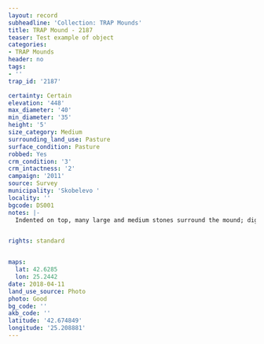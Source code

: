```yaml
---
layout: record
subheadline: 'Collection: TRAP Mounds'
title: TRAP Mound - 2187
teaser: Test example of object
categories:
- TRAP Mounds
header: no
tags:
- ''
trap_id: '2187'

certainty: Certain
elevation: '448'
max_diameter: '40'
min_diameter: '35'
height: '5'
size_category: Medium
surrounding_land_use: Pasture
surface_condition: Pasture
robbed: Yes
crm_condition: '3'
crm_intactness: '2'
campaign: '2011'
source: Survey
municipality: 'Skobelevo '
locality: ''
bgcode: DS001
notes: |-
  Indented on top, many large and medium stones surround the mound; digged through with soil returned, uneven surface.


rights: standard


maps:
  lat: 42.6285
  lon: 25.2442
date: 2018-04-11
land_use_source: Photo
photo: Good
bg_code: ''
akb_code: ''
latitude: '42.674849'
longitude: '25.208881'
---
```

